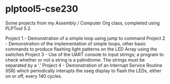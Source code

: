 # plptool5-cse230
Some projects from my Assembly / Computer Org class, completed using PLPTool 5.2.

Project 1 - Demonstration of a simple loop using jump to command
Project 2 - Demonstration of the implementation of simple loops, other basic commands to produce flashing light patterns
            on the LED Array using the switches
Project 3 - Use of the UART console to input strings; a program to check whether or not a string is a palindrome.
            The strings must be separated by a '.'
Project 4 - Demonstration of an Interrupt Service Routine (ISR) which periodically interupts the sseg display to flash the LEDs,
            either on or off, every 140 cycles.

